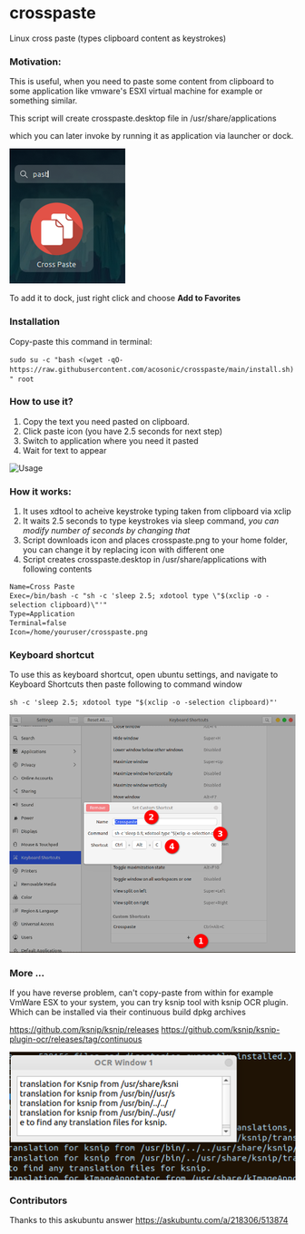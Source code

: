 # crosspaste
Linux cross paste (types clipboard content as keystrokes)

### Motivation:

This is useful, when you need to paste some content from clipboard to some application like
vmware's ESXI virtual machine for example or something similar. 

This script will create crosspaste.desktop file in /usr/share/applications 

which you can later invoke by running it as application via launcher or dock.

![Screenshot1](ksnip_20221004-124918.png)

To add it to dock, just right click and choose **Add to Favorites**

### Installation

Copy-paste this command in terminal:

`sudo su -c "bash <(wget -qO- https://raw.githubusercontent.com/acosonic/crosspaste/main/install.sh)" root`


### How to use it?

1. Copy the text you need pasted on clipboard.
2. Click paste icon (you have 2.5 seconds for next step)
3. Switch to application where you need it pasted
4. Wait for text to appear

![Usage](vokoscreen-2022-10-04_14-51-29.gif)

### How it works:

1. It uses xdtool to acheive keystroke typing taken from clipboard via xclip
2. It waits 2.5 seconds to type keystrokes via sleep command, *you can modify number of seconds by changing that*
3. Script downloads icon and places crosspaste.png to your home folder, you can change it by replacing icon with different one
4. Script creates crosspaste.desktop in /usr/share/applications with following contents

```[Desktop Entry]
Name=Cross Paste
Exec=/bin/bash -c "sh -c 'sleep 2.5; xdotool type \"$(xclip -o -selection clipboard)\"'"
Type=Application
Terminal=false
Icon=/home/youruser/crosspaste.png
```
### Keyboard shortcut

To use this as keyboard shortcut, open ubuntu settings, and navigate to Keyboard Shortcuts
then paste following to command window

`sh -c 'sleep 2.5; xdotool type "$(xclip -o -selection clipboard)"'`

![Keyboard](ksnip_20221005-084927.png)

### More ...

If you have reverse problem, can't copy-paste from within for example VmWare ESX to your system,
you can try ksnip tool with ksnip OCR plugin. 
Which can be installed via their continuous build dpkg archives

https://github.com/ksnip/ksnip/releases
https://github.com/ksnip/ksnip-plugin-ocr/releases/tag/continuous

![ksnip](ksnip_20221005-113004.png)

### Contributors

Thanks to this askubuntu answer
https://askubuntu.com/a/218306/513874


